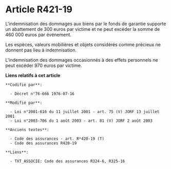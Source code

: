 # Article R421-19

L'indemnisation des dommages aux biens par le fonds de garantie supporte un abattement de 300 euros par victime et ne peut
excéder la somme de 460 000 euros par événement.

Les espèces, valeurs mobilières et objets considérés comme précieux ne donnent pas lieu à indemnisation.

L'indemnisation des dommages occasionnés à des effets personnels ne peut excéder 970 euros par victime.

**Liens relatifs à cet article**

	**Codifié par**:

	  - Décret n°76-666 1976-07-16

	**Modifié par**:

	  - Loi n°2001-616 du 11 juillet 2001 - art. 75 (V) JORF 13 juillet 2001
	  - Loi n°2003-706 du 1 août 2003 - art. 81 (V) JORF 2 août 2003

	**Anciens textes**:

	  - Code des assurances - art. R*420-19 (T)
	  - Code des assurances R420-19

	**Liens**:

	  - TXT_ASSOCIE: Code des assurances R324-6, R325-16

